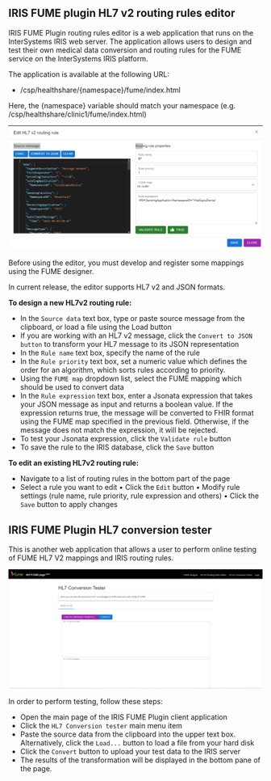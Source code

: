 ## IRIS FUME plugin HL7 v2 routing rules editor

IRIS FUME Plugin routing rules editor is a web application that runs on the InterSystems IRIS web server. The application allows users to design and test their own medical data conversion and routing rules for the FUME service on the InterSystems IRIS platform.

The application is available at the following URL:
* /csp/healthshare/{namespace}/fume/index.html

Here, the {namespace} variable should match your namespace (e.g. /csp/healthshare/clinic1/fume/index.html)

![IRIS FUME plugin routing rules editor](img/routing-rules-editor.png)
 
Before using the editor, you must develop and register some mappings using the FUME designer. 

In current release, the editor supports HL7 v2 and JSON formats.

**To design a new HL7v2 routing rule:**

* In the `Source data` text box, type or paste source message from the clipboard, or load a file using the Load button
* If you are working with an HL7 v2 message, click the `Convert to JSON button` to transform your HL7 message to its JSON representation
* In the `Rule name` text box, specify the name of the rule
* In the `Rule priority` text box, set a numeric value which defines the order for an algorithm, which sorts rules according to priority.
* Using the `FUME map` dropdown list, select the FUME mapping which should be used to convert data
* In the `Rule expression` text box, enter a Jsonata expression that takes your JSON message as input and returns a boolean value. If the expression returns true, the message will be converted to FHIR format using the FUME map specified in the previous field. Otherwise, if the message does not match the expression, it will be rejected. 
* To test your Jsonata expression, click the `Validate rule` button
* To save the rule to the IRIS database, click the `Save` button
 
**To edit an existing HL7v2 routing rule:**

* Navigate to a list of routing rules in the bottom part of the page
* Select a rule you want to edit
•	Click the `Edit` button
•	Modify rule settings (rule name, rule priority, rule expression and others)
•	Click the `Save` button to apply changes

## IRIS FUME Plugin HL7 conversion tester

This is another web application that allows a user to perform online testing of FUME HL7 V2 mappings and IRIS routing rules.

![Alt text](img/conversion-tester.png)
 
In order to perform testing, follow these steps:
* Open the main page of the IRIS FUME Plugin client application
* Click the `HL7 Conversion tester` main menu item
* Paste the source data from the clipboard into the upper text box. Alternatively, click the `Load...` button to load a file from your hard disk
* Click the `Convert` button to upload your test data to the IRIS server
* The results of the transformation will be displayed in the bottom pane of the page.
